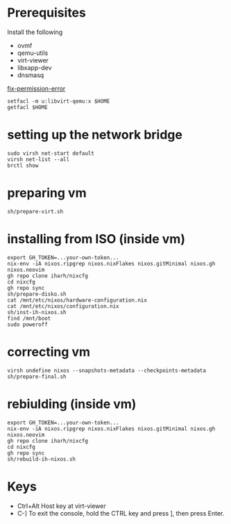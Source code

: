 # Prerequisites

Install the following
* ovmf
* qemu-utils
* virt-viewer
* libxapp-dev
* dnsmasq

[fix-permission-error](https://askubuntu.com/questions/722034/permission-error-in-virtual-machine-manager)

```
setfacl -m u:libvirt-qemu:x $HOME
getfacl $HOME
```

# setting up the network bridge

```
sudo virsh net-start default
virsh net-list --all
brctl show
```

# preparing vm

```
sh/prepare-virt.sh
```

# installing from ISO (inside vm)
```
export GH_TOKEN=...your-own-token...
nix-env -iA nixos.ripgrep nixos.nixFlakes nixos.gitMinimal nixos.gh nixos.neovim
gh repo clone iharh/nixcfg
cd nixcfg
gh repo sync
sh/prepare-disko.sh
cat /mnt/etc/nixos/hardware-configuration.nix
cat /mnt/etc/nixos/configuration.nix
sh/inst-ih-nixos.sh
find /mnt/boot
sudo poweroff
```

# correcting vm 
```
virsh undefine nixos --snapshots-metadata --checkpoints-metadata
sh/prepare-final.sh
```

# rebiulding (inside vm)
```
export GH_TOKEN=...your-own-token...
nix-env -iA nixos.ripgrep nixos.nixFlakes nixos.gitMinimal nixos.gh nixos.neovim
gh repo clone iharh/nixcfg
cd nixcfg
gh repo sync
sh/rebuild-ih-nixos.sh
```

# Keys

* Ctrl+Alt  Host key at virt-viewer
* C-]       To exit the console, hold the CTRL key and press ], then press Enter.
